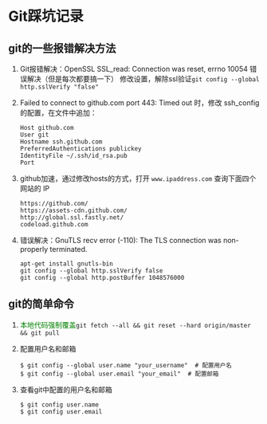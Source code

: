 # Git踩坑记录

## git的一些报错解决方法

1. Git报错解决：OpenSSL SSL_read: Connection was reset, errno 10054 错误解决（但是每次都要搞一下）
   修改设置，解除ssl验证``git config --global http.sslVerify "false"``
2. Failed to connect to github.com port 443: Timed out 时，修改 ssh_config的配置，在文件中追加：
   ```
   Host github.com
   User git
   Hostname ssh.github.com
   PreferredAuthentications publickey
   IdentityFile ~/.ssh/id_rsa.pub
   Port
   ```
3. github加速，通过修改hosts的方式，打开
   ```www.ipaddress.com``` 查询下面四个网站的 IP
   ```
   https://github.com/
   https://assets-cdn.github.com/
   http://global.ssl.fastly.net/
   codeload.github.com
   ```

4. 错误解决：GnuTLS recv error (-110): The TLS connection was non-properly terminated.  
    ```
    apt-get install gnutls-bin
    git config --global http.sslVerify false
    git config --global http.postBuffer 1048576000
    ```



## git的简单命令

1. <font color=green>本地代码强制覆盖</font>```git fetch --all && git reset --hard origin/master && git pull```
2. 配置用户名和邮箱
   
   ```shell
   $ git config --global user.name "your_username"  # 配置用户名
   $ git config --global user.email "your_email"  # 配置邮箱
   ```

3. 查看git中配置的用户名和邮箱
   
   ```shell
   $ git config user.name
   $ git config user.email
   ```

